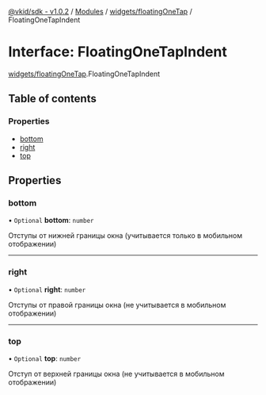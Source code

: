[@vkid/sdk - v1.0.2](../README.md) / [Modules](../modules.md) / [widgets/floatingOneTap](../modules/widgets_floatingOneTap.md) / FloatingOneTapIndent

# Interface: FloatingOneTapIndent

[widgets/floatingOneTap](../modules/widgets_floatingOneTap.md).FloatingOneTapIndent

## Table of contents

### Properties

- [bottom](widgets_floatingOneTap.FloatingOneTapIndent.md#bottom)
- [right](widgets_floatingOneTap.FloatingOneTapIndent.md#right)
- [top](widgets_floatingOneTap.FloatingOneTapIndent.md#top)

## Properties

### bottom

• `Optional` **bottom**: `number`

Отступы от нижней границы окна (учитывается только в мобильном отображении)

___

### right

• `Optional` **right**: `number`

Отступы от правой границы окна (не учитывается в мобильном отображении)

___

### top

• `Optional` **top**: `number`

Отступ от верхней границы окна (не учитывается в мобильном отображении)
